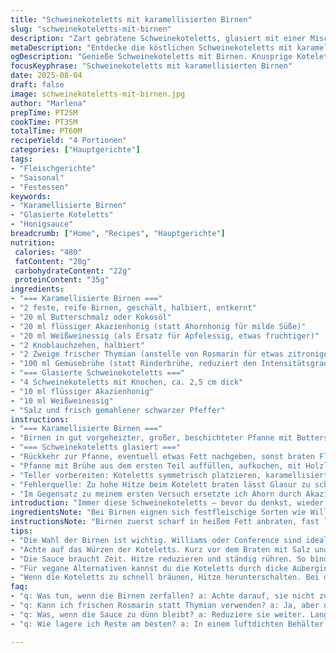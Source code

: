 ```yaml
---
title: "Schweinekoteletts mit karamellisierten Birnen"
slug: "schweinekoteletts-mit-birnen"
description: "Zart gebratene Schweinekoteletts, glasiert mit einer Mischung aus Honig und Apfelessig, serviert mit halbkaramellisierten Birnen in Butter, ergänzt durch eine reduzierte Rinderbrühe-Sauce. Aromatische Noten von frischem Rosmarin und leicht geröstetem Knoblauch bilden das Geschmackskorsett. Die Kombination von süß, sauer und herzhaft ist ein Balanceakt, der durch das langsame Karamellisieren und das behutsame Reduzieren der Sauce erreicht wird. Die Birnen sollten fest sein, so dass sie beim Braten nicht zerfallen, die Koteletts schön gebräunt, aber saftig bleiben. Ideal mit Kartoffelpüree und grünem Gemüse als Begleitung."
metaDescription: "Entdecke die köstlichen Schweinekoteletts mit karamellisierten Birnen. Ein harmonisches Zusammenspiel aus süß, sauer und herzhaft, ideal für besondere Anlässe."
ogDescription: "Genieße Schweinekoteletts mit Birnen. Knusprige Koteletts, perfekt glasiert, dazu süße, leicht saftige Birnen. Ein Muss für Feinschmecker."
focusKeyphrase: "Schweinekoteletts mit karamellisierten Birnen"
date: 2025-08-04
draft: false
image: schweinekoteletts-mit-birnen.jpg
author: "Marlena"
prepTime: PT25M
cookTime: PT35M
totalTime: PT60M
recipeYield: "4 Portionen"
categories: ["Hauptgerichte"]
tags:
- "Fleischgerichte"
- "Saisonal"
- "Festessen"
keywords:
- "Karamellisierte Birnen"
- "Glasierte Koteletts"
- "Honigsauce"
breadcrumb: ["Home", "Recipes", "Hauptgerichte"]
nutrition: 
 calories: "480"
 fatContent: "28g"
 carbohydrateContent: "22g"
 proteinContent: "35g"
ingredients:
- "=== Karamellisierte Birnen ==="
- "2 feste, reife Birnen, geschält, halbiert, entkernt"
- "20 ml Butterschmalz oder Kokosöl"
- "20 ml flüssiger Akazienhonig (statt Ahornhonig für milde Süße)"
- "20 ml Weißweinessig (als Ersatz für Apfelessig, etwas fruchtiger)"
- "2 Knoblauchzehen, halbiert"
- "2 Zweige frischer Thymian (anstelle von Rosmarin für etwas zitronige Frische)"
- "100 ml Gemüsebrühe (statt Rinderbrühe, reduziert den Intensitätsgrad)"
- "=== Glasierte Schweinekoteletts ==="
- "4 Schweinekoteletts mit Knochen, ca. 2,5 cm dick"
- "10 ml flüssiger Akazienhonig"
- "10 ml Weißweinessig"
- "Salz und frisch gemahlener schwarzer Pfeffer"
instructions:
- "=== Karamellisierte Birnen ==="
- "Birnen in gut vorgeheizter, großer, beschichteter Pfanne mit Butterschmalz auf mittelhoher Flamme anbraten. Zischgeräusche, birnige Süße steigt auf. Geduld ist hier entscheidend – Farbe erst nach 3-4 Minuten pro Seite entwickeln lassen, nicht zu oft wenden, sonst zerfallen sie. Dann Honig, Essig, Knoblauch und Thymian hinzugeben. Nach kurzem leichtem Köcheln (ca. 2–3 Minuten), bis die Birnen weich und glänzend karamellisiert sind. Knoblauch und Thymian entfernen, nicht mitkochen lassen, sonst wird bitter. Flüssigkeit in eine Schüssel abschöpfen, kurz beiseitestellen."
- "=== Schweinekoteletts glasiert ==="
- "Rückkehr zur Pfanne, eventuell etwas Fett nachgeben, sonst braten Fleischstücke schneller an oder bleiben roh in der Mitte. Koteletts salzen, Pfeffern, in mittelhoher Hitze je nach Dicke 6–7 Minuten pro Seite anbraten. Farben beobachten – goldbraun, leicht glänzend und fest anfühlen, nicht trocken oder grau. Dann Honig und Essig auf das Fleisch träufeln, Hitze reduzieren. Mit einem Löffel ständig übergießen und Glasur aufbauen – etwa 2 Minuten. So beginnt der Zucker zu karamelisieren und haftet am Fleisch. Nicht zu früh wenden, sonst brennt Zucker. Fleisch danach kurz rausnehmen und ruhen lassen, damit sich Säfte verteilen."
- "Pfanne mit Brühe aus dem ersten Teil auffüllen, aufkochen, mit Holzlöffel die Röststoffe vom Pfannenboden ablösen. Die Flüssigkeit reduzieren, soll leicht sirupartig werden, dabei Vorsicht bei Hitze und ständiges Rühren nicht vergessen, sonst klumpt oder verbrennt die Sauce. Abschmecken, notfalls mit Salz, Pfeffer justieren."
- "Teller vorbereiten: Koteletts symmetrisch platzieren, karamellisierte Birnen daneben anrichten, mit der reduzierten Sauce großzügig umgießen. Tipp: Ein Klecks grober Senf oder ein paar dünne Frühlingszwiebelringe bringen Frische und Kontrast. Dazu passt cremiges Kartoffelpüree, um den intensiven Geschmack aufzufangen, und grüner Bohnen- oder Zuckerschoten-Salat für Knack."
- "Fehlerquelle: Zu hohe Hitze beim Kotelett braten lässt Glasur zu schnell verbrennen, zu niedrige Hitze – kein Farbauftrag, zähes Ergebnis. Bei den Birnen wird zu frühes Wenden oder starke Hitze zu matschig. Immer nach Gefühl vorgehen, sich an der Färbung und Festigkeit orientieren."
- "Im Gegensatz zu meinem ersten Versuch ersetzte ich Ahorn durch Akazienhonig, fand es milder und aromatischer, Essig mit Weißwein schmeckt feiner, Thymian gibt eine leichte, frische Note, die Rosmarin manchmal erdrückt."
introduction: "Immer diese Schweinekoteletts – bevor du denkst, wieder nur trockenes Fleisch mit süßem Kram, probier’s mal anders. Die Kombi von karamellisierten Birnen und der feinen Glasur aus Honig und Essig täuscht dich nicht, ist mehr als pure Süße. Ich habe dafür Akazienhonig genommen, weil der nicht so dominant wie Ahorn ist, dazu Weißweinessig für ein feines Säurespiel. Thymian statt Rosmarin überrascht mit einer zarten zitronigen Note. Die Rinderbrühe hab ich durch Gemüsebrühe ersetzt, das mildert das Gericht, macht es leichter. Wichtig ist das langsame Karamellisieren der Birnen – die brauchen Ruhe und Zischgeräusche. Und die Sauce muss sirupartig reduzieren, nicht explosionsartig einkochen, sonst schmeckt’s verbrannt und bitter. Die Koteletts bekommen so eine glänzende, entspannte Kruste ohne trocken zu werden. Ideal für Tage, an denen man zeigen will, aber es easy halten möchte."
ingredientsNote: "Bei Birnen eignen sich festfleischige Sorten wie Williams oder Conference, die zerfallen nicht beim Braten und bieten genug Struktur. Butterschmalz lässt die Birnen schön karamellisieren, für vegane Varianten Kokosöl, das bringt eine leichte Süße und wärmt den Geschmack. Honig kannst du austauschen gegen Akazien- oder Lindenhonig, wenn du zu dominantem Ahorn nicht magst. Weißweinessig nimmt man statt Apfelessig, weil er milder ist und die Fruchtigkeit unterstützt. Frischer Thymian bringt eine leicht zitronige Frische, Rosmarin ist kräftiger und manchmal zu „erdig“, je nach Geschmack wählen. Rinderbrühe gibt Omas Wumms, aber Gemüsebrühe als Variante ist leichter und neutral. Wichtig bei den Koteletts: Ruhen lassen nach dem Braten, damit sie saftig bleiben. Und salzen erst kurz vor dem Braten, sonst trocknet das Fleisch aus."
instructionsNote: "Birnen zuerst scharf in heißem Fett anbraten, fast lautlos brutzeln sie schön karamelisieren. Zucker beginnt sich zu verflüssigen, Hitze nicht zu hoch, sonst dunkel, schnell bitter. Honig, Essig und Kräuter hinzu, sanft köcheln lassen, so dass Birnen weich werden ohne matschig zu sein. Knoblauch und Kräuter entfernen, sonst wird’s ungenießbar bitter. Koteletts leicht salzen und pfeffern, in der gleichen Pfanne scharf anbraten, schön Farbe entwickeln lassen – gar unschlagbares Aroma. Der Trick: Glasiere sie kurz mit Honig und Essig, gehe langsam vor, dabei ständig Löffel über den Fleischsaft laufen lassen, so haftet die Glasur gut und verbrennt nicht. Danach den Sud aus der Pfanne aufkochen und reduzieren, so entsteht ein vollmundiger Sirup. Aufpassen, nicht zu stark, sonst bitter. Zusammen anrichten, Birnen, Fleisch, Sauce. Variieren mit Senf oder Kräutern. Geduld entscheiden – Timing nicht stur, sondern sehen und fühlen."
tips:
- "Die Wahl der Birnen ist wichtig. Williams oder Conference sind ideal. Sie bleiben fest. Zuerst scharf anbraten. Zischgeräusche hören, bis sie golden werden. Bei zu hoher Hitze verbrennen sie schnell."
- "Achte auf das Würzen der Koteletts. Kurz vor dem Braten mit Salz und Pfeffer. Sonst zieht das Fleisch Wasser und wird trocken. Brutzeln lassen, Farben beobachten. Essig und Honig dann nach dem Anbraten hinzufügen."
- "Die Sauce braucht Zeit. Hitze reduzieren und ständig rühren. So bindet die Flüssigkeit gut. Sirupartig sollte sie werden. Auch Gemüsebrühe macht es leichter, weniger intensiv. Ein toller Trick für ein softeres Gericht."
- "Für vegane Alternativen kannst du die Koteletts durch dicke Auberginenscheiben ersetzen. Diese benötigen etwas mehr Zeit und eine ähnliche Behandlung. Honig kann durch Agavendicksaft ersetzt werden. Gute Balance zwischen süß und salzig dabei."
- "Wenn die Koteletts zu schnell bräunen, Hitze herunterschalten. Bei der Sauce nicht zu lange kochen, sonst verbrennt der Zucker. Wenn du Zeit hast, lass das Fleisch nach dem Braten ruhen. Säfte verteilen sich besser."
faq:
- "q: Was tun, wenn die Birnen zerfallen? a: Achte darauf, sie nicht zu oft zu wenden. Und wähle feste Sorten. Beim Anbraten hilft hohe Hitze, um die Struktur zu erhalten."
- "q: Kann ich frischen Rosmarin statt Thymian verwenden? a: Ja, aber der Geschmack wird dominanter. Thymian bringt eine leichte Frische. Beides hat seinen Charme, je nach Vorliebe."
- "q: Was, wenn die Sauce zu dünn bleibt? a: Reduziere sie weiter. Langsame Haut ist wichtig. Haarscharf rühren, sonst Bestandteile kleben. Oder einfach etwas Stärke hinzufügen, wenn es schnell gehen soll."
- "q: Wie lagere ich Reste am besten? a: In einem luftdichten Behälter im Kühlschrank. Reheatiert erhitzt, Koteletts könnten trocken werden. Besser im Ofen aufwärmen, bei niedriger Hitze."

---
```

